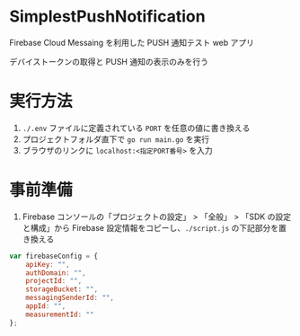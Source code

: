 # SimplestPushNotification
Firebase Cloud Messaing を利用した PUSH 通知テスト web アプリ

デバイストークンの取得と PUSH 通知の表示のみを行う

# 実行方法
1. `./.env` ファイルに定義されている `PORT` を任意の値に書き換える
2. プロジェクトフォルダ直下で `go run main.go` を実行
3. ブラウザのリンクに `localhost:<指定PORT番号>` を入力

# 事前準備
1. Firebase コンソールの「プロジェクトの設定」 > 「全般」 > 「SDK の設定と構成」から Firebase 設定情報をコピーし、`./script.js` の下記部分を置き換える
```javascript
var firebaseConfig = {
    apiKey: "",
    authDomain: "",
    projectId: "",
    storageBucket: "",
    messagingSenderId: "",
    appId: "",
    measurementId: ""
};
```
